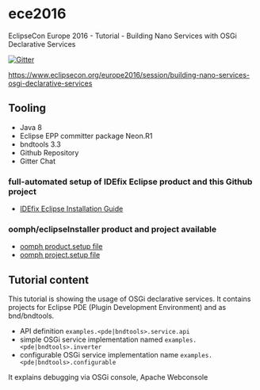# ece2016
EclipseCon Europe 2016 - Tutorial - Building Nano Services with OSGi Declarative Services

[![Gitter](https://badges.gitter.im/peterkir/ece2016.svg)](https://gitter.im/peterkir/ece2016?utm_source=badge&utm_medium=badge&utm_campaign=pr-badge)

https://www.eclipsecon.org/europe2016/session/building-nano-services-osgi-declarative-services

## Tooling
- Java 8
- Eclipse EPP committer package Neon.R1
- bndtools 3.3
- Github Repository
- Gitter Chat

### full-automated setup of IDEfix Eclipse product and this Github project 
- [IDEfix Eclipse Installation Guide](https://peterkir.github.io/idefix/bootstrap/conference/ece2016/)

### oomph/eclipseInstaller product and project available
- [oomph product.setup file](http://peterkir.github.io/oomph/public/ece2016/product-osgi.idefix.oxygen-ece2016.setup)
- [oomph project.setup file](http://peterkir.github.io/oomph/public/ece2016/project-ece2016.setup)


## Tutorial content
This tutorial is showing the usage of OSGi declarative services.
It contains projects for Eclipse PDE (Plugin Development Environment) and as bnd/bndtools.

- API definition <code>examples.<pde|bndtools>.service.api</code>
- simple OSGi service implementation named <code>examples.<pde|bndtools>.inverter</code>
- configurable OSGi service implementation name <code>examples.<pde|bndtools>.configurable</code>

It explains debugging via OSGi console, Apache Webconsole
